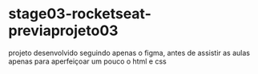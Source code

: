 # stage03-rocketseat-previaprojeto03

projeto desenvolvido seguindo apenas o figma, antes de assistir as aulas
apenas para aperfeiçoar um pouco o html e css
